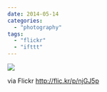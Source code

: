 ```yaml
---
date: 2014-05-14
categories: 
  - "photography"
tags: 
  - "flickr"
  - "ifttt"
---
```


![](http://farm8.staticflickr.com/7398/13995135079_037473b518_b.jpg)  

  
  
via Flickr http://flic.kr/p/njGJ5p
